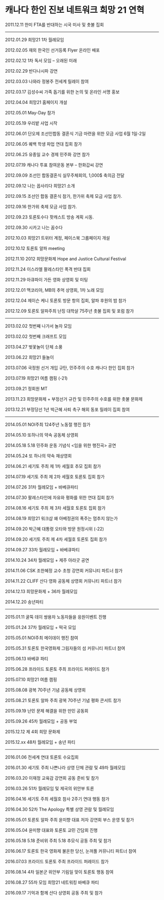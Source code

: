 # 캐나다 한인 진보 네트워크 희망 21 연혁

2011.12.11 한미 FTA를 반대하는 시국 미사 및 촛불 집회

-------------

2012.01.29 희망21 1차 월례모임

2012.02.05 재외 한국인 선거등록 Flyer 온라인 배포

2012.02.12 1차 독서 모임 – 오래된 미래

2012.02.29 반다나시파 강연

2012.03.03 나와라 정봉주 전세계 릴레이 참여 

2012.03.17 김성수씨 가족 돕기를 위한 논의 및 온라인 서명 홍보

2012.04.04 희망21 홈페이지 개설

2012.05.01 May-Day 참가

2012.05.19 우리밭 사업 시작

2012.06.01 단오제 조선인합동 결혼식 기금 마련을 위한 모금 사업 6월 1일-2일

2012.06.05 퀘백 학생 파업 연대 집회 참가

2012.06.25 유종일 교수 경제 민주화 강연 참가

2012.07.19 캐나다 투표 참여운동 본부 – 한화갑씨 강연

2012.09.09 조선인 합동결혼식 실무주체회의, 1,000$ 축의금 전달

2012.09.12 나는 꼽사리다 희망21 소개

2012.09.15 조선인 합동 결혼식 참가, 한가위 축제 모금 사업 참가.

2012.09.16 한가위 축제 모금 사업 참가.

2012.09.23 토론토수다 팟캐스트 방송 계획 시동.

2012.09.30 시카고 나는 꼼수다

2012.10.03 희망21 트위터 계정, 페이스북 그룹페이지 개설

2012.10.12 토론토 알파 meeting

2012.11.10 2012 희망문화제 Hope and Justice Cultural Festival

2012.11.24 이스라엘 팔레스타인 폭격 반대 집회  

2012.11.29 아큐파이 가든 영화 상영회 및 미팅

2012.12.01 맥코리아, MB의 추억 상영회, 1차 노래 모임

2012.12.04 제이슨 케니 토론토 방문 항의 집회, 알파 후원의 밤 참가

2012.12.09 토론토 알파주최 난징 대학살 75주년 촛불 집회 및 포럼 참가

-------------

2013.02.02 첫번째 나가서 놀자 모임 

2013.02.02 첫번째 크래프트 모임

2013.04.27 벚꽃놀이 단체 소풍

2013.06.22 희망21 들놀이 

2013.07.06 국정원 선거 개입 규탄, 민주주의 수호 캐나다 한인 집회 참가

2013.07.19 희망21 여름 캠핑 (-21)

2013.09.21 정회원 MT

2013.11.23 희망문화제 + 부정선거 규칸 및 민주주의 수호를 위한 촛불 문화제  

2013.12.21 부정당선 1년 박근혜 사퇴 촉구 해외 동포 릴레이 집회 참여

-------------

2014.05.01 NOI주최 124주년 노동절 행진 참가

2014.05.10 또하나의 약속 공동체 상영회 

2014.05.18 5.18 민주화 운동 기념식 <임을 위한 행진곡> 공연 

2014.05.24 또 하나의 약속 재상영회

2014.06.21 세기토 주최 제 1차 세월호 추모 집회 참가  

2014.07.19 세기토 주최 제 2차 세월호 토론토 집회 참가

2014.07.26 31차 월례모임 + 바베큐파티 

2014.07.30 팔레스타인에 자유와 평화를 위한 연대 집회 참가 

2014.08.16 세기토 주최 제 3차 세월호 토론토 집회 참가 

2014.08.19 희망21 워크샵 왜 아베정권의 폭주는 멈추지 않는가

2014.09.20 박근혜 대통령 오타와 방문 원정시위 (-22)

2014.09.20 세기토 주최 제 4차 세월호 토론토 집회 참가 

2014.09.27 33차 월례모임 + 바베큐파티

2014.10.24 34차 월례모임 + 제주 아라굿 공연

2014.11.06 CSK 조한혜정 교수 초청 강연회 커뮤니티 파트너 참가 

2014.11.22 CLIFF 산다 영화 공동체 상영회 커뮤니티 파트너 참가 

2014.12.13 희망문화제 + 36차 월례모임

2014.12.20 송년파티

------------

2015.01.11 굴뚝 데이 쌍용차 노동자들을 응원이벤트 진행 

2015.01.24 37차 월례모임 + 떡국 모임

2015.05.01 NOI주최 메이데이 행진 참여

2015.05.31 토론토 한국영화제 그림자들의 섬 커뮤니티 파트너 참여 

2015.06.13 바베큐 파티 

2015.06.28 프라이드 토론토 주최 프라이드 퍼레이드 참가

2015.07.10 희망21 여름 캠핑

2015.08.08 광복 70주년 기념 공동체 상영회  

2015.08.21 토론토 알파 주최 광복 70주년 기념 평화 콘서트 참가 

2015.09.19 난민 문제 해결을 위한 만민 공동회 

2015.09.26 45차 월례모임 + 공동 부엌

2015.12.12 제 4회 희망 문화제 

2015.12.xx 48차 월례모임 + 송년 파티 

------

2016.01.06 전세계 연대 토론토 수요집회 

2016.01.30 세기토 주최 나쁜나라 상영 단체 관람 및 49차 월례모임 

2016.03.20 이재정 교육감 강연회 공동 준비 및 참가 

2016.03.26 51차 월례모임 및 제국의 위안부 토론 

2016.04.16 세기토 주최 세월호 참사 2주기 연대 행동 참가 

2016.04.30 52차 The Apology 특별 상영 관람 및 월례모임 

2016.05.01 토론토 알파 주최 윤미향 대표 저자 강연회 부스 운영 및 참가 

2016.05.04 윤미향 대표와 토론토 교민 간담회 진행 

2016.05.18 5.18 준비위 주최 5.18 추모식 공동 주최 및 참가  

2016.06.17 토론토 한국 영화제 불온한 당신, 눈꺼풀 커뮤니티 파트너 참여

2016.07.03 프라이드 토론토 주최 프라이드 퍼레이드 참가 

2016.08.14 4차 일본군 위안부 기림일 맞이 토론토 행동 참여

2016.08.27 55차 모임 희망21 네트워킹 바베큐 파티 

2016.09.17 기억과 함께 산다 상영회 공동 주최 및 참가 
